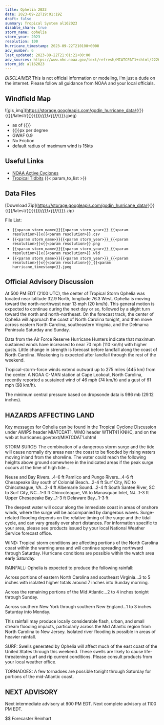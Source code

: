 ```yaml
---
title: Ophelia 2023
date: 2023-09-22T19:01:19Z
draft: false
summary: Tropical System al162023
disable_share: true
storm_name: ophelia
storm_year: 2023
resolution: 100
hurricane_timestamp: 2023-09-22T210100+0000
adv_number: 6
last_updated: 2023-09-22T21:01:21+00:00
adv_sources: https://www.nhc.noaa.gov/text/refresh/MIATCPAT1+shtml/222058.shtml;https://www.nhc.noaa.gov/refresh/graphics_at1+shtml/175144.shtml?cone
storm_id: al162023
---
```

*DISCLAIMER* This is not official information or modeling, I'm just a dude on the internet.  Please follow all guidance from NOAA and your local officials.

## Windfield Map
![gis_img](https://storage.googleapis.com/godin_hurricane_data/{{<param storm_name>}}{{<param storm_year>}}/latest/{{<param storm_name>}}{{<param storm_year>}}_{{<param resolution>}}x{{<param resolution>}}_{{<param hurricane_timestamp>}}.jpeg)

- as of {{<param last_updated>}}
- {{<param resolution>}}px per degree
- GWAF 0.9
- No Friction
- default radius of maximum wind is 15kts

## Useful Links
- [NOAA Active Cyclones](https://www.nhc.noaa.gov/)
- [Tropical Tidbits](https://www.tropicaltidbits.com/storminfo/)
{{< param_to_list >}}

## Data Files
[Download Zip](https://storage.googleapis.com/godin_hurricane_data/{{<param storm_name>}}{{<param storm_year>}}/latest/{{<param storm_name>}}{{<param storm_year>}}_{{<param resolution>}}x{{<param resolution>}}_{{<param hurricane_timestamp>}}.zip)

File List:
- `{{<param storm_name>}}{{<param storm_year>}}_{{<param resolution>}}x{{<param resolution>}}.csv`
- `{{<param storm_name>}}{{<param storm_year>}}_{{<param resolution>}}x{{<param resolution>}}.png`
- `{{<param storm_name>}}{{<param storm_year>}}_{{<param resolution>}}x{{<param resolution>}}.wld`
- `{{<param storm_name>}}{{<param storm_year>}}_{{<param resolution>}}x{{<param resolution>}}_{{<param hurricane_timestamp>}}.jpeg`


## Official Advisory Discussion
At 500 PM EDT (2100 UTC), the center of Tropical Storm Ophelia was 
located near latitude 32.9 North, longitude 76.3 West. Ophelia is 
moving toward the north-northwest near 13 mph (20 km/h). This 
general motion is expected to continue during the next day or so, 
followed by a slight turn toward the north and north-northeast. On 
the forecast track, the center of Ophelia will approach the coast of 
North Carolina tonight, and then move across eastern North Carolina, 
southeastern Virginia, and the Delmarva Peninsula Saturday and 
Sunday.
 
Data from the Air Force Reserve Hurricane Hunters indicate that
maximum sustained winds have increased to near 70 mph (110 km/h)
with higher gusts. Little change in strength is forecast before
landfall along the coast of North Carolina. Weakening is expected
after landfall through the rest of the weekend.
 
Tropical-storm-force winds extend outward up to 275 miles (445 km)
from the center. A NOAA C-MAN station at Cape Lookout, North
Carolina, recently reported a sustained wind of 46 mph (74 km/h)
and a gust of 61 mph (98 km/h).
 
The minimum central pressure based on dropsonde data is 986 mb
(29.12 inches).
 
 
HAZARDS AFFECTING LAND
----------------------
Key messages for Ophelia can be found in the Tropical Cyclone
Discussion under AWIPS header MIATCDAT1, WMO header WTNT41 KNHC,
and on the web at hurricanes.gov/text/MIATCDAT1.shtml
 
STORM SURGE:  The combination of a dangerous storm surge and the
tide will cause normally dry areas near the coast to be flooded by
rising waters moving inland from the shoreline.  The water could
reach the following heights above ground somewhere in the indicated
areas if the peak surge occurs at the time of high tide...
 
Neuse and Bay Rivers...4-6 ft
Pamlico and Pungo Rivers...4-6 ft
Chesapeake Bay south of Colonial Beach...2-4 ft
Surf City, NC to Chincoteague, VA...2-4 ft
Albemarle Sound...2-4 ft
South Santee River, SC to Surf City, NC...1-3 ft
Chincoteague, VA to Manasquan Inlet, NJ...1-3 ft
Upper Chesapeake Bay...1-3 ft
Delaware Bay...1-3 ft
 
The deepest water will occur along the immediate coast in areas of
onshore winds, where the surge will be accompanied by dangerous
waves.  Surge-related flooding depends on the relative timing of the
surge and the tidal cycle, and can vary greatly over short
distances.  For information specific to your area, please see
products issued by your local National Weather Service forecast
office.
 
WIND:  Tropical storm conditions are affecting portions of the North
Carolina coast within the warning area and will continue spreading
northward through Saturday. Hurricane conditions are possible
within the watch area early Saturday.
 
RAINFALL:  Ophelia is expected to produce the following rainfall:
 
Across portions of eastern North Carolina and southeast Virginia...3
to 5 inches with isolated higher totals around 7 inches into Sunday
morning.
 
Across the remaining portions of the Mid Atlantic...2 to 4 inches
tonight through Sunday.
 
Across southern New York through southern New England...1 to 3
inches Saturday into Monday.
 
This rainfall may produce locally considerable flash, urban, and
small stream flooding impacts, particularly across the Mid Atlantic
region from North Carolina to New Jersey. Isolated river flooding is
possible in areas of heavier rainfall.
 
SURF:  Swells generated by Ophelia will affect much of the east
coast of the United States through this weekend.  These swells are
likely to cause life-threatening surf and rip current conditions.
Please consult products from your local weather office.
 
TORNADOES:  A few tornadoes are possible tonight through Saturday
for portions of the mid-Atlantic coast.
 
 
NEXT ADVISORY
-------------
Next intermediate advisory at 800 PM EDT.
Next complete advisory at 1100 PM EDT.
 
$$
Forecaster Reinhart